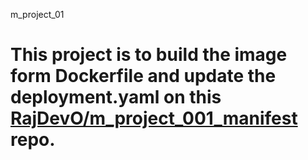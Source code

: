 m_project_01

# This project is to build the image form Dockerfile and update the deployment.yaml on this [**RajDevO/m_project_001_manifest**](https://github.com/RajDevO/m_project_001_manifest.git) repo.
